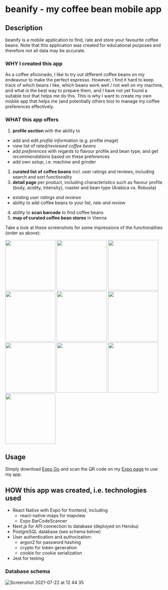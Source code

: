 # beanify - my coffee bean mobile app

## Description

beanify is a mobile application to find, rate and store your favourite coffee beans. Note that this application was created for educational purposes and therefore not all data may be accurate.

### WHY I created this app

As a coffee aficionado, I like to try out different coffee beans on my endeavour to make the perfect espresso. However, I find it hard to keep track of which beans I like, which beans work well / not well on my machine, and what is the best way to prepare them, and I have not yet found a suitable tool that helps me do this. This is why I want to create my own mobile app that helps me (and potentially others too) to manage my coffee preferences effectively.

### WHAT this app offers

1. **profile section** with the ability to
  * add and edit *profile information* (e.g. profile image)
  * view list of *rated/reviewed coffee beans*
  * add *preferences* with regards to flavour profile and bean type, and get *recommendations* based on these preferences            
  * add own *setup*, i.e. machine and grinder
2. **curated list of coffee beans** incl. user ratings and reviews, including search and sort functionality
3. **detail page** per product, including characteristics such as flavour profile (body, acidity, intensity), roaster and bean type (Arabica vs. Robusta)
  * existing *user ratings and reviews*
  * ability to add coffee beans to your list, *rate and review*
4. ability to **scan barcode** to find coffee beans
5. **map of curated coffee bean stores** in Vienna

Take a look at these screenshots for some impressions of the functionalities (order as above):

<p float="left">
  <img src="https://user-images.githubusercontent.com/77202477/126640513-83bbf176-153a-4438-8f15-350048ec7348.png" width="160"> 
  <img src="https://user-images.githubusercontent.com/77202477/126787078-b6766c9e-793e-42a6-9db9-cc8b487f73b6.png" width="160">
  <img src="https://user-images.githubusercontent.com/77202477/126642027-80180667-fd92-49d3-bc7d-515acae999b6.png" width="160"> 
  <img src="https://user-images.githubusercontent.com/77202477/126644796-8a4e75e6-ef23-488d-bc7a-3eaecff55fd0.png" width="160">
  <img src="https://user-images.githubusercontent.com/77202477/126645406-55488328-63cf-4490-81d5-5a38e3f6a253.png" width="160">
  <img src="https://user-images.githubusercontent.com/77202477/126645890-e82086e1-4707-4fe6-be88-d34b6a74733e.png" width="160">
  <img src="https://user-images.githubusercontent.com/77202477/126645957-7b3eb866-d97b-4132-b08d-75dfd77f091f.png" width="160">
  <img src="https://user-images.githubusercontent.com/77202477/126646004-a410b6e4-0496-4478-b1e3-1e79393ad88b.png" width="160">
  <img src="https://user-images.githubusercontent.com/77202477/126645533-a8f6fb24-15b1-4cd2-b057-d2f9cc322337.png" width="160">
  <img src="https://user-images.githubusercontent.com/77202477/126645672-ffcd2d51-0914-422a-a9a2-239654bf8146.png" width="160">
</p>

## Usage

Simply download [Expo Go](https://expo.dev/tools) and scan the QR code on my [Expo page](https://expo.dev/@steiningerjakob/beanify?release-channel=prod-v1) to use my app.

## HOW this app was created, i.e. technologies used

- React Native with Expo for frontend, including
  - react-native-maps for mapview
  - Expo BarCodeScanner
- Next.js for API connection to database (deployed on Heroku)
- PostgreSQL database (see schema below)
- User authentication and authorization:
  - argon2 for password hashing
  - crypto for token generation
  - cookie for cookie serialization
- Jest for testing

### Database schema

![Screenshot 2021-07-22 at 12 44 35](https://user-images.githubusercontent.com/77202477/126639517-fd8c0ae2-ab60-4157-9ead-c570760a0613.png)
